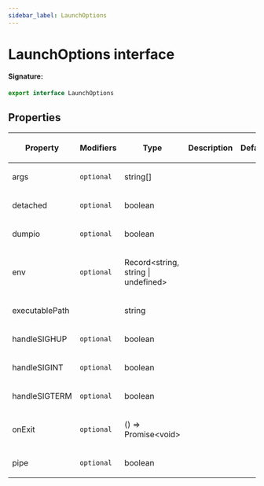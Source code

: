 ```yaml
---
sidebar_label: LaunchOptions
---
```


# LaunchOptions interface

#### Signature:

```typescript
export interface LaunchOptions
```

## Properties

<table><thead><tr><th>

Property

</th><th>

Modifiers

</th><th>

Type

</th><th>

Description

</th><th>

Default

</th></tr></thead>
<tbody><tr><td>

args

</td><td>

`optional`

</td><td>

string\[\]

</td><td>

</td><td>

</td></tr>
<tr><td>

detached

</td><td>

`optional`

</td><td>

boolean

</td><td>

</td><td>

</td></tr>
<tr><td>

dumpio

</td><td>

`optional`

</td><td>

boolean

</td><td>

</td><td>

</td></tr>
<tr><td>

env

</td><td>

`optional`

</td><td>

Record&lt;string, string \| undefined&gt;

</td><td>

</td><td>

</td></tr>
<tr><td>

executablePath

</td><td>

</td><td>

string

</td><td>

</td><td>

</td></tr>
<tr><td>

handleSIGHUP

</td><td>

`optional`

</td><td>

boolean

</td><td>

</td><td>

</td></tr>
<tr><td>

handleSIGINT

</td><td>

`optional`

</td><td>

boolean

</td><td>

</td><td>

</td></tr>
<tr><td>

handleSIGTERM

</td><td>

`optional`

</td><td>

boolean

</td><td>

</td><td>

</td></tr>
<tr><td>

onExit

</td><td>

`optional`

</td><td>

() =&gt; Promise&lt;void&gt;

</td><td>

</td><td>

</td></tr>
<tr><td>

pipe

</td><td>

`optional`

</td><td>

boolean

</td><td>

</td><td>

</td></tr>
</tbody></table>
